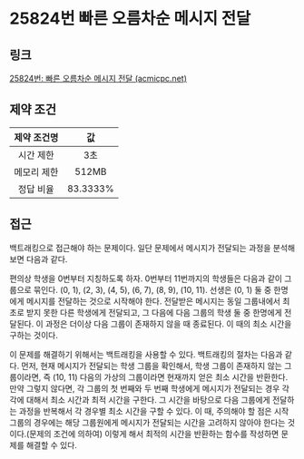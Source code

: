# 25824번 빠른 오름차순 메시지 전달

## 링크

[25824번: 빠른 오름차순 메시지 전달 (acmicpc.net)](https://www.acmicpc.net/problem/25824)

## 제약 조건

| 제약 조건명 |    값    |
| :---------: | :------: |
|  시간 제한  |   3초    |
| 메모리 제한 |  512MB   |
|  정답 비율  | 83.3333% |

## 접근

백트래킹으로 접근해야 하는 문제이다. 일단 문제에서 메시지가 전달되는 과정을 분석해보면 다음과 같다.

편의상 학생을 0번부터 지칭하도록 하자. 0번부터 11번까지의 학생들은 다음과 같이 그룹으로 묶인다. (0, 1), (2, 3), (4, 5), (6, 7), (8, 9), (10, 11). 선생은 (0, 1) 둘 중 한명에게 메시지를 전달하는 것으로 시작해야 한다. 전달받은 메시지는 동일 그룹내에서 최초로 받지 못한 다른 학생에게 전달되고, 그 다음에 다음 그룹의 학생 둘 중 한명에게 전달된다. 이 과정은 더이상 다음 그룹이 존재하지 않을 때 종료된다. 이 때의 최소 시간을 구하는 것이다.

이 문제를 해결하기 위해서는 백트래킹을 사용할 수 있다.  백트래킹의 절차는 다음과 같다. 먼저, 현재 메시지가 전달되는 학생 그룹을 확인해서, 학생 그룹이 존재하지 않는 그룹이라면, 즉 (10, 11) 다음의 가상의 그룹이라면 현재까지 얻은 최소 시간을 반환한다. 만약 그렇지 않다면, 각 그룹의 첫 번째와 두 번째 학생에게 메시지가 전달되는 경우 각각에 대해서 최소 시간과 최적 시간을 구한다. 그 시간을 바탕으로 다음 그룹에게 전달하는 과정을 반복해서 각 경우별 최소 시간을 구할 수 있다. 이 때, 주의해야 할 점은 시작 그룹의 경우에는 해당 그룹원에게 메시지가 전달되는 시간을 고려하지 않아야 한다는 것이다.(문제의 조건에 의하여) 이렇게 해서 최적의 시간을 반환하는 함수를 작성하면 문제를 해결할 수 있다.
